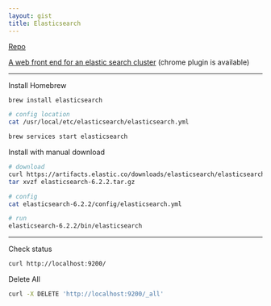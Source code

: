 ```yaml
---
layout: gist
title: Elasticsearch
---
```


[Repo](https://github.com/elastic/elasticsearch)

[A web front end for an elastic search cluster](https://github.com/mobz/elasticsearch-head) (chrome plugin is available)

---

Install Homebrew
```sh
brew install elasticsearch

# config location
cat /usr/local/etc/elasticsearch/elasticsearch.yml

brew services start elasticsearch
```

Install with manual download
```sh
# download
curl https://artifacts.elastic.co/downloads/elasticsearch/elasticsearch-6.2.2.tar.gz
tar xvzf elasticsearch-6.2.2.tar.gz

# config
cat elasticsearch-6.2.2/config/elasticsearch.yml

# run
elasticsearch-6.2.2/bin/elasticsearch
```

---

Check status
```sh
curl http://localhost:9200/
```

Delete All
```sh
curl -X DELETE 'http://localhost:9200/_all'
```
